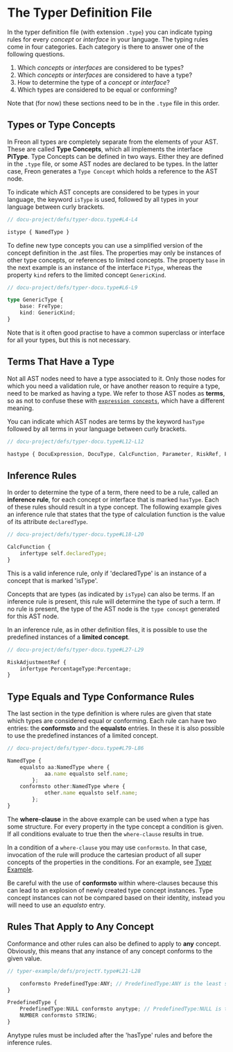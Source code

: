<script>
    import Note from "../../../../lib/notes/Note.svelte";
</script>

# The Typer Definition File
In the typer definition file (with extension `.type`) you can indicate typing rules for every 
*concept* or *interface* in your language. The typing rules come in four categories. Each category
is there to answer one of the following questions.

1. Which *concepts* or *interfaces* are considered to be types?
2. Which *concepts* or *interfaces* are considered to have a type?
3. How to determine the type of a *concept* or *interface*?
4. Which types are considered to be equal or conforming?

Note that (for now) these sections need to be in the `.type` file in this order.

## Types or Type Concepts
In Freon all types are completely separate from the elements of your AST. These are called **Type Concepts**, 
which all implements the interface **PiType**. Type Concepts can be defined in two ways. Either they are defined 
in the `.type` file, or some AST nodes are declared to be types. In the latter case, Freon generates a `Type Concept` 
which holds a reference to the AST node. 

To indicate which AST concepts are considered to be types in your language,
the keyword `isType` is used, followed by all types in your language between curly brackets. 

```ts
// docu-project/defs/typer-docu.type#L4-L4

istype { NamedType }
```

To define new type concepts you can use a simplified version of the concept definition in the .ast files.
The properties may only be instances of other type concepts, or references to limited concepts. The property
`base` in the next example is an instance of the interface `PiType`, whereas the property `kind` refers to
the limited concept `GenericKind`.

```ts
// docu-project/defs/typer-docu.type#L6-L9

type GenericType {
    base: FreType;
    kind: GenericKind;
}
```

Note that is it often good practise to have a common superclass or interface for all your types,
but this is not necessary.

## Terms That Have a Type
Not all AST nodes need to have a type associated to it. Only those nodes for which you
need a validation rule, or have another reason to require a type, need to be marked as
having a type. We refer to those AST nodes as **terms**, so as not to confuse these with
[`expression concepts`](/030_Developing_a_Language/010_Default_Level/010_Defining_the_Language_Structure), 
which have a different meaning. 

You can indicate which AST nodes are terms by the keyword `hasType` followed by all terms in 
your language between curly brackets.

```ts
// docu-project/defs/typer-docu.type#L12-L12

hastype { DocuExpression, DocuType, CalcFunction, Parameter, RiskRef, PayoutRef }
```

## Inference Rules

In order to determine the type of a term, there need to be a rule, called  an **inference rule**,
for each concept or interface that is marked `hasType`. Each of these rules should result in a type concept.
The following example gives an inference rule that states that the type of calculation function is the 
value of its attribute `declaredType`.

```ts
// docu-project/defs/typer-docu.type#L18-L20

CalcFunction {
    infertype self.declaredType;
}
```

<Note>
<svelte:fragment slot="content">This is a valid inference rule, only if 'declaredType' is an instance 
of a concept that is marked 'isType'.
</svelte:fragment>
</Note>

Concepts that are types (as indicated by `isType`) can also be terms. If an inference rule
is present, this rule will determine the type of such a term. If no rule is
present, the type of the AST node is the `type concept` generated for this AST node.

In an inference rule, as in other definition files, it is possible to use 
the predefined instances of a **limited concept**.

```ts
// docu-project/defs/typer-docu.type#L27-L29

RiskAdjustmentRef {
    infertype PercentageType:Percentage;
}
```

## Type Equals and Type Conformance Rules
The last section in the type definition is where rules are given that state which types 
are considered equal or conforming. Each rule can have two entries: the **conformsto** and 
the **equalsto** entries. In these it is also possible to use the predefined 
instances of a limited concept.

```ts
// docu-project/defs/typer-docu.type#L79-L86

NamedType {
    equalsto aa:NamedType where {
            aa.name equalsto self.name;
        };
    conformsto other:NamedType where {
            other.name equalsto self.name;
        };
}
```

The **where-clause** in the above example can be used when a type has some structure. For every property
in the type concept a condition is given. If all conditions evaluate to true then the `where-clause` results in true.

In a condition of a `where-clause` you may use `conformsto`. In that case, invocation of the rule will produce the cartesian product of
all super concepts of the properties in the conditions. For an 
example, see [Typer Example](/030_Developing_a_Language/020_Definition_Level/030_Typer_Definition/030_Example_Typer_Definition).

<Note>
<svelte:fragment slot="content">
Be careful with the use of <b>conformsto</b> within where-clauses because this can lead to an 
explosion of newly created type concept instances.
</svelte:fragment>
</Note>

<Note>
<svelte:fragment slot="content">
Type concept instances can not be compared based on their identity, 
instead you will need to use an <i>equalsto</i> entry. 
</svelte:fragment>
</Note>

## Rules That Apply to Any Concept
Conformance and other rules can also be defined to apply to **any** concept. Obviously, this means that 
any instance of any concept conforms to the given value.

```ts
// typer-example/defs/projectY.type#L21-L28

    conformsto PredefinedType:ANY; // PredefinedType:ANY is the least specific type
}

PredefinedType {
    PredefinedType:NULL conformsto anytype; // PredefinedType:NULL is the most specific type
    NUMBER conformsto STRING;
}

```
<Note>
<svelte:fragment slot="content">
Anytype rules must be included after the 'hasType' rules and before the inference rules. 
</svelte:fragment>
</Note>
